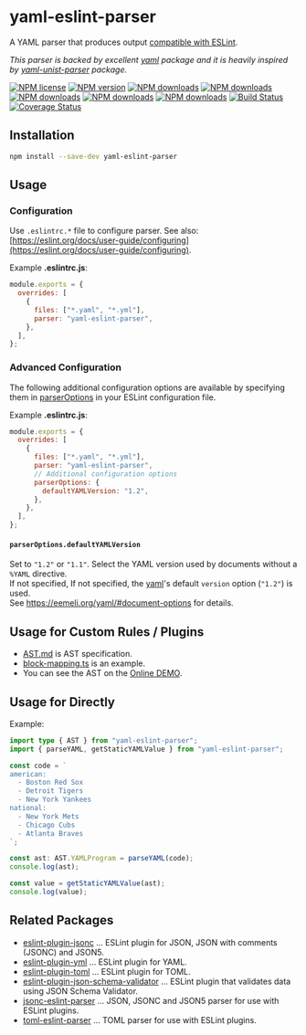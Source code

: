 # yaml-eslint-parser

A YAML parser that produces output [compatible with ESLint](https://eslint.org/docs/developer-guide/working-with-custom-parsers#all-nodes).

_This parser is backed by excellent [yaml](https://github.com/eemeli/yaml) package and it is heavily inspired by [yaml-unist-parser](https://github.com/ikatyang/yaml-unist-parser) package._

[![NPM license](https://img.shields.io/npm/l/yaml-eslint-parser.svg)](https://www.npmjs.com/package/yaml-eslint-parser)
[![NPM version](https://img.shields.io/npm/v/yaml-eslint-parser.svg)](https://www.npmjs.com/package/yaml-eslint-parser)
[![NPM downloads](https://img.shields.io/badge/dynamic/json.svg?label=downloads&colorB=green&suffix=/day&query=$.downloads&uri=https://api.npmjs.org//downloads/point/last-day/yaml-eslint-parser&maxAge=3600)](http://www.npmtrends.com/yaml-eslint-parser)
[![NPM downloads](https://img.shields.io/npm/dw/yaml-eslint-parser.svg)](http://www.npmtrends.com/yaml-eslint-parser)
[![NPM downloads](https://img.shields.io/npm/dm/yaml-eslint-parser.svg)](http://www.npmtrends.com/yaml-eslint-parser)
[![NPM downloads](https://img.shields.io/npm/dy/yaml-eslint-parser.svg)](http://www.npmtrends.com/yaml-eslint-parser)
[![NPM downloads](https://img.shields.io/npm/dt/yaml-eslint-parser.svg)](http://www.npmtrends.com/yaml-eslint-parser)
[![Build Status](https://github.com/ota-meshi/yaml-eslint-parser/workflows/CI/badge.svg?branch=master)](https://github.com/ota-meshi/yaml-eslint-parser/actions?query=workflow%3ACI)
[![Coverage Status](https://coveralls.io/repos/github/ota-meshi/yaml-eslint-parser/badge.svg?branch=master)](https://coveralls.io/github/ota-meshi/yaml-eslint-parser?branch=master)

## Installation

```bash
npm install --save-dev yaml-eslint-parser
```

## Usage

### Configuration

Use `.eslintrc.*` file to configure parser. See also: [https://eslint.org/docs/user-guide/configuring](https://eslint.org/docs/user-guide/configuring).

Example **.eslintrc.js**:

```js
module.exports = {
  overrides: [
    {
      files: ["*.yaml", "*.yml"],
      parser: "yaml-eslint-parser",
    },
  ],
};
```

### Advanced Configuration

The following additional configuration options are available by specifying them in [parserOptions](https://eslint.org/docs/latest/user-guide/configuring/language-options#specifying-parser-options) in your ESLint configuration file.

Example **.eslintrc.js**:

```js
module.exports = {
  overrides: [
    {
      files: ["*.yaml", "*.yml"],
      parser: "yaml-eslint-parser",
      // Additional configuration options
      parserOptions: {
        defaultYAMLVersion: "1.2",
      },
    },
  ],
};
```

#### `parserOptions.defaultYAMLVersion`

Set to `"1.2"` or `"1.1"`. Select the YAML version used by documents without a `%YAML` directive.  
If not specified, If not specified, the [yaml](https://eemeli.org/yaml/)'s default `version` option (`"1.2"`) is used.  
See <https://eemeli.org/yaml/#document-options> for details.

## Usage for Custom Rules / Plugins

- [AST.md](./docs/AST.md) is AST specification.
- [block-mapping.ts](https://github.com/ota-meshi/eslint-plugin-yml/blob/master/src/rules/block-mapping.ts) is an example.
- You can see the AST on the [Online DEMO](https://ota-meshi.github.io/yaml-eslint-parser/).

## Usage for Directly

Example:

```ts
import type { AST } from "yaml-eslint-parser";
import { parseYAML, getStaticYAMLValue } from "yaml-eslint-parser";

const code = `
american:
  - Boston Red Sox
  - Detroit Tigers
  - New York Yankees
national:
  - New York Mets
  - Chicago Cubs
  - Atlanta Braves
`;

const ast: AST.YAMLProgram = parseYAML(code);
console.log(ast);

const value = getStaticYAMLValue(ast);
console.log(value);
```

## Related Packages

- [eslint-plugin-jsonc](https://github.com/ota-meshi/eslint-plugin-jsonc) ... ESLint plugin for JSON, JSON with comments (JSONC) and JSON5.
- [eslint-plugin-yml](https://github.com/ota-meshi/eslint-plugin-yml) ... ESLint plugin for YAML.
- [eslint-plugin-toml](https://github.com/ota-meshi/eslint-plugin-toml) ... ESLint plugin for TOML.
- [eslint-plugin-json-schema-validator](https://github.com/ota-meshi/eslint-plugin-json-schema-validator) ... ESLint plugin that validates data using JSON Schema Validator.
- [jsonc-eslint-parser](https://github.com/ota-meshi/jsonc-eslint-parser) ... JSON, JSONC and JSON5 parser for use with ESLint plugins.
- [toml-eslint-parser](https://github.com/ota-meshi/toml-eslint-parser) ... TOML parser for use with ESLint plugins.
